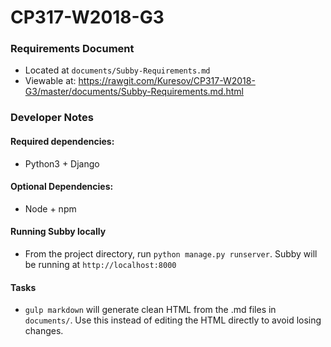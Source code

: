 # CP317-W2018-G3

### Requirements Document
* Located at `documents/Subby-Requirements.md`  
* Viewable at: https://rawgit.com/Kuresov/CP317-W2018-G3/master/documents/Subby-Requirements.md.html

### Developer Notes
#### Required dependencies:
  * Python3 + Django

#### Optional Dependencies:
  * Node + npm

#### Running Subby locally
  * From the project directory, run `python manage.py runserver`. Subby will be running at `http://localhost:8000`

#### Tasks
  * `gulp markdown` will generate clean HTML from the .md files in `documents/`. Use this instead of editing the HTML directly to avoid losing changes.
